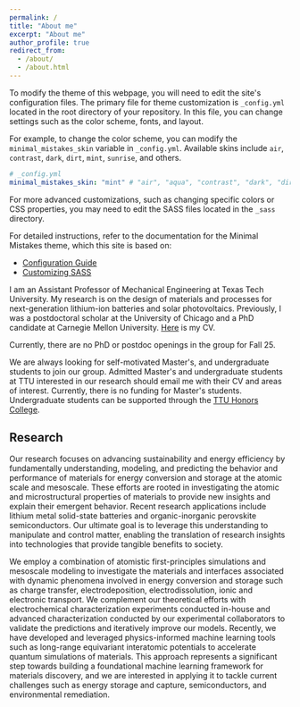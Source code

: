 ```yaml
---
permalink: /
title: "About me"
excerpt: "About me"
author_profile: true
redirect_from: 
  - /about/
  - /about.html
---
```


To modify the theme of this webpage, you will need to edit the site's configuration files. The primary file for theme customization is `_config.yml` located in the root directory of your repository. In this file, you can change settings such as the color scheme, fonts, and layout.

For example, to change the color scheme, you can modify the `minimal_mistakes_skin` variable in `_config.yml`. Available skins include `air`, `contrast`, `dark`, `dirt`, `mint`, `sunrise`, and others.

```yaml
# _config.yml
minimal_mistakes_skin: "mint" # "air", "aqua", "contrast", "dark", "dirt", "mint", "sunrise", "default"
```

For more advanced customizations, such as changing specific colors or CSS properties, you may need to edit the SASS files located in the `_sass` directory.

For detailed instructions, refer to the documentation for the Minimal Mistakes theme, which this site is based on:
- [Configuration Guide](https://mmistakes.github.io/minimal-mistakes/docs/configuration/)
- [Customizing SASS](https://mmistakes.github.io/minimal-mistakes/docs/stylesheets/)

I am an Assistant Professor of Mechanical Engineering at Texas Tech University. My research is on the design of materials and processes for next-generation lithium-ion batteries and solar photovoltaics. Previously, I was a postdoctoral scholar at the University of Chicago and a PhD candidate at Carnegie Mellon University. [Here](/files/AhmadCV.pdf) is my CV.

Currently, there are no PhD or postdoc openings in the group for Fall 25.


We are always looking for self-motivated Master's, and undergraduate students to join our group. Admitted Master's and undergraduate students at TTU interested in our research should email me with their CV and areas of interest. Currently, there is no funding for Master's students. Undergraduate students can be supported through the [TTU Honors College](https://www.depts.ttu.edu/honors/academicsandenrichment/urs/).

Research
------------------
Our research focuses on advancing sustainability and energy efficiency by fundamentally understanding, modeling, and predicting the behavior and performance of materials for energy conversion and storage at the atomic scale and mesoscale. These efforts are rooted in investigating the atomic and microstructural properties of materials to provide new insights and explain their emergent behavior. Recent research applications include lithium metal solid-state batteries and organic-inorganic perovskite semiconductors. Our ultimate goal is to leverage this understanding to manipulate and control matter, enabling the translation of research insights into technologies that provide tangible benefits to society. 

We employ a combination of atomistic first-principles simulations and mesoscale modeling to investigate the materials and interfaces associated with dynamic phenomena involved in energy conversion and storage such as charge transfer, electrodeposition, electrodissolution, ionic and electronic transport. We complement our theoretical efforts with electrochemical characterization experiments conducted in-house and advanced characterization conducted by our experimental collaborators to validate the predictions and iteratively improve our models. Recently, we have developed and leveraged physics-informed machine learning tools such as long-range equivariant interatomic potentials to accelerate quantum simulations of materials. This approach represents a significant step towards building a foundational machine learning framework for materials discovery, and we are interested in applying it to tackle current challenges such as energy storage and capture, semiconductors, and environmental remediation.







<!---
A data-driven personal website
======
Like many other Jekyll-based GitHub Pages templates, academicpages makes you separate the website's content from its form. The content & metadata of your website are in structured markdown files, while various other files constitute the theme, specifying how to transform that content & metadata into HTML pages. You keep these various markdown (.md), YAML (.yml), HTML, and CSS files in a public GitHub repository. Each time you commit and push an update to the repository, the [GitHub pages](https://pages.github.com/) service creates static HTML pages based on these files, which are hosted on GitHub's servers free of charge.

Many of the features of dynamic content management systems (like Wordpress) can be achieved in this fashion, using a fraction of the computational resources and with far less vulnerability to hacking and DDoSing. You can also modify the theme to your heart's content without touching the content of your site. If you get to a point where you've broken something in Jekyll/HTML/CSS beyond repair, your markdown files describing your talks, publications, etc. are safe. You can rollback the changes or even delete the repository and start over -- just be sure to save the markdown files! Finally, you can also write scripts that process the structured data on the site, such as [this one](https://github.com/academicpages/academicpages.github.io/blob/master/talkmap.ipynb) that analyzes metadata in pages about talks to display [a map of every location you've given a talk](https://academicpages.github.io/talkmap.html).

Getting started
======
1. Register a GitHub account if you don't have one and confirm your e-mail (required!)
1. Fork [this repository](https://github.com/academicpages/academicpages.github.io) by clicking the "fork" button in the top right. 
1. Go to the repository's settings (rightmost item in the tabs that start with "Code", should be below "Unwatch"). Rename the repository "[your GitHub username].github.io", which will also be your website's URL.
1. Set site-wide configuration and create content & metadata (see below -- also see [this set of diffs](http://archive.is/3TPas) showing what files were changed to set up [an example site](https://getorg-testacct.github.io) for a user with the username "getorg-testacct")
1. Upload any files (like PDFs, .zip files, etc.) to the files/ directory. They will appear at https://[your GitHub username].github.io/files/example.pdf.  
1. Check status by going to the repository settings, in the "GitHub pages" section

Site-wide configuration
------
The main configuration file for the site is in the base directory in [_config.yml](https://github.com/academicpages/academicpages.github.io/blob/master/_config.yml), which defines the content in the sidebars and other site-wide features. You will need to replace the default variables with ones about yourself and your site's github repository. The configuration file for the top menu is in [_data/navigation.yml](https://github.com/academicpages/academicpages.github.io/blob/master/_data/navigation.yml). For example, if you don't have a portfolio or blog posts, you can remove those items from that navigation.yml file to remove them from the header. 

Create content & metadata
------
For site content, there is one markdown file for each type of content, which are stored in directories like _publications, _talks, _posts, _teaching, or _pages. For example, each talk is a markdown file in the [_talks directory](https://github.com/academicpages/academicpages.github.io/tree/master/_talks). At the top of each markdown file is structured data in YAML about the talk, which the theme will parse to do lots of cool stuff. The same structured data about a talk is used to generate the list of talks on the [Talks page](https://academicpages.github.io/talks), each [individual page](https://academicpages.github.io/talks/2012-03-01-talk-1) for specific talks, the talks section for the [CV page](https://academicpages.github.io/cv), and the [map of places you've given a talk](https://academicpages.github.io/talkmap.html) (if you run this [python file](https://github.com/academicpages/academicpages.github.io/blob/master/talkmap.py) or [Jupyter notebook](https://github.com/academicpages/academicpages.github.io/blob/master/talkmap.ipynb), which creates the HTML for the map based on the contents of the _talks directory).

**Markdown generator**

I have also created [a set of Jupyter notebooks](https://github.com/academicpages/academicpages.github.io/tree/master/markdown_generator
) that converts a CSV containing structured data about talks or presentations into individual markdown files that will be properly formatted for the academicpages template. The sample CSVs in that directory are the ones I used to create my own personal website at stuartgeiger.com. My usual workflow is that I keep a spreadsheet of my publications and talks, then run the code in these notebooks to generate the markdown files, then commit and push them to the GitHub repository.

How to edit your site's GitHub repository
------
Many people use a git client to create files on their local computer and then push them to GitHub's servers. If you are not familiar with git, you can directly edit these configuration and markdown files directly in the github.com interface. Navigate to a file (like [this one](https://github.com/academicpages/academicpages.github.io/blob/master/_talks/2012-03-01-talk-1.md) and click the pencil icon in the top right of the content preview (to the right of the "Raw | Blame | History" buttons). You can delete a file by clicking the trashcan icon to the right of the pencil icon. You can also create new files or upload files by navigating to a directory and clicking the "Create new file" or "Upload files" buttons. 

Example: editing a markdown file for a talk
![Editing a markdown file for a talk](/images/editing-talk.png)

For more info
------
More info about configuring academicpages can be found in [the guide](https://academicpages.github.io/markdown/). The [guides for the Minimal Mistakes theme](https://mmistakes.github.io/minimal-mistakes/docs/configuration/) (which this theme was forked from) might also be helpful.
-->
